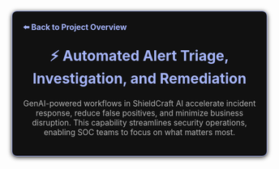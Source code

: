 <section style="border:1px solid #a5b4fc; border-radius:10px; margin:1.5em 0; box-shadow:0 2px 8px #222; padding:1.5em; background:#111; color:#fff;">
<div style="margin-bottom:1.5em;">
  <a href="../../../README.md" style="color:#a5b4fc; font-weight:bold; text-decoration:none; font-size:1.1em;">⬅️ Back to Project Overview</a>
</div>
<h1 align="center" style="margin-top:0; font-size:2em; color:#a5b4fc;">⚡ Automated Alert Triage, Investigation, and Remediation</h1>
<div style="color:#b3b3b3; text-align:center; font-size:1.1em; margin-bottom:1em;">
  GenAI-powered workflows in ShieldCraft AI accelerate incident response, reduce false positives, and minimize business disruption. This capability streamlines security operations, enabling SOC teams to focus on what matters most.
</div>
</section>